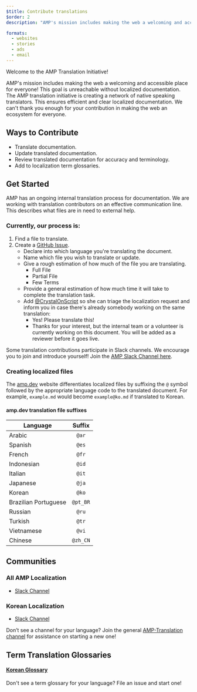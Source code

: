 ```yaml
---
$title: Contribute translations
$order: 2
description: "AMP's mission includes making the web a welcoming and accessible place for everyone, and we are unable to reach this goal without localized documentation. Translating AMP documentation is an essential process that aids the AMP community's success and health."

formats:
  - websites
  - stories
  - ads
  - email
---
```

Welcome to the AMP Translation Initiative!

AMP's mission includes making the web a welcoming and accessible place for everyone! This goal is unreachable without localized documentation. The AMP translation initiative is creating a network of native speaking translators. This ensures efficient and clear localized documentation. We can't thank you enough for your contribution in making the web an ecosystem for everyone.

## Ways to Contribute

  * Translate documentation.
  * Update translated documentation.
  * Review translated documentation for accuracy and terminology.
  * Add to localization term glossaries.

## Get Started

AMP has an ongoing internal translation process for documentation. We are working with translation contributors on an effective communication line. This describes what files are in need to external help.

### Currently, our process is:

  1. Find a file to translate.
  1. Create a [GitHub Issue](https://github.com/ampproject/docs/issues/new).
      * Declare into which language you're translating the document.
      * Name which file you wish to translate or update.
      * Give a rough estimation of how much of the file you are translating.
          - Full File
          - Partial File
          - Few Terms
      * Provide a general estimation of how much time it will take to complete the translation task.
      * Add [@CrystalOnScript](https://github.com/CrystalOnScript) so she can triage the localization request and inform you in case there's already somebody working on the same translation:
        - Yes! Please translate this!
        - Thanks for your interest, but the internal team or a volunteer is currently working on this document. You will be added as a reviewer before it goes live.

Some translation contributions participate in Slack channels. We encourage you to join and introduce yourself! Join the [AMP Slack Channel here](https://docs.google.com/forms/d/e/1FAIpQLSd83J2IZA6cdR6jPwABGsJE8YL4pkypAbKMGgUZZriU7Qu6Tg/viewform?fbzx=4406980310789882877).

### Creating localized files

The [amp.dev](https://amp.dev/) website differentiates localized files by suffixing the `@` symbol followed by the appropriate language code to the translated document. For example, `example.md` would become `example@ko.md` if translated to Korean.  

#### amp.dev translation file suffixes

| Language             | Suffix         |
| -------------        |:-------------: |
| Arabic               | `@ar`          |
| Spanish              | `@es`          |
| French               | `@fr`          |
| Indonesian           | `@id`          |
| Italian              | `@it`          |
| Japanese             | `@ja`          |
| Korean               | `@ko`          |
| Brazilian Portuguese | `@pt_BR`       |
| Russian              | `@ru`          |
| Turkish              | `@tr`          |
| Vietnamese           | `@vi`          |
| Chinese              | `@zh_CN`       |


## Communities
### All AMP Localization
* [Slack Channel](https://amphtml.slack.com/messages/CCVMH4ZMF)

### Korean Localization
* [Slack Channel](https://amphtml.slack.com/messages/CCR8RFVUH)

Don’t see a channel for your language? Join the general [AMP-Translation channel](https://amphtml.slack.com/messages/CCVMH4ZMF/details/) for assistance on starting a new one!

## Term Translation Glossaries

#### [Korean Glossary](https://github.com/ampproject/docs/blob/master/glossaries/KOREAN.md)

Don't see a term glossary for your language? File an issue and start one!
